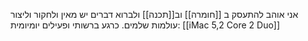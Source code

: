 אני אוהב להתעסק ב [[חומרה]] וב[[תכנה]] ולברוא דברים יש מאין ולחקור וליצור עולמות שלמים.
כרגע ברשותי ופעילים יומיומית:
[[iMac 5,2 Core 2 Duo]]
